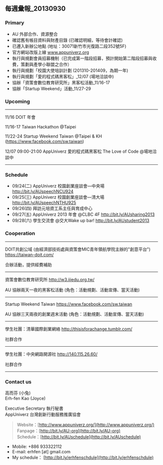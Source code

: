 ## 每週彙報_20130930

### Primary
* AU 外部合作、資源整合
* 確認舊有帳目資料與財產目錄 (已確認明細，等待會計確認)
* 已遷入新辦公地點 (地址：30071新竹市光復路二段352號5F)
* 官方網站改版上線 www.appuniverz.org
* 執行與規劃會員招募機制（已完成第一階段招募，預計開始第二階段招募與收費，策劃與產學小聯盟之合作）
* 執行與規劃「校園大使培訓計劃 (201310-201409，為期一年)
* 執行與規劃「愛的程式碼黑客松」_12/07 (場地洽談中)
* 協辦「資策會數位教育研究所」黑客松活動_11/16-17 
* 協辦「Startup Weekend」活動_11/27-29 


### Upcoming

----------------------------
11/16 DOIT 年會

11/16-17 Taiwan Hackathon @Taipei

11/22-24 Startup Weekend Taiwan @Taipei & KH (https://www.facebook.com/sw.taiwan)

12/07 09:00-21:00 AppUniverz 愛的程式碼黑客松 The Love of Code @場地洽談中

----------------------------


### Schedule

* 09/24(二) AppUniverz 校園創業座談會—中央場 http://bit.ly/AUspeechNCU924
* 09/25(三) AppUniverz 校園創業座談會—清大場 http://bit.ly/AUspeechNTHU925
* 09/26(四) 拜訪元培資工系主任與育成中心
* 09/27(五) AppUniverz 2013 年會 @CLBC 4F http://bit.ly/AUsharing2013
* 09/28(六) 學生交流會 @交大Wake up bar! http://bit.ly/AUstudent2013


### Cooperation
----------------------------
DOIT共創公域 (由經濟部技術處與資策會MIC青年領航學院主辦的"創意平台") https://taiwan-doit.com/

合辦活動，提供經費補助

----------------------------
資策會數位教育研究所 http://w3.iiiedu.org.tw/

AU 協辦兩天一夜的黑客松活動 (角色：活動規劃、活動宣傳、當天活動)

----------------------------
Startup Weekend Taiwan https://www.facebook.com/sw.taiwan

AU 協辦三天兩夜的創業週末活動 (角色：活動規劃、活動宣傳、當天活動)

----------------------------
學生社團：清華國際創業網絡 http://thisisforachange.tumblr.com/

社群合作

----------------------------
學生社團：中央網路開源社 http://140.115.26.60/

社群合作

----------------------------


### Contact us

高而芬 (小兔) <br/>
Erh-fen Kao (Joyce) <br/>

Executive Secretary 執行秘書 <br/>
AppUniverz 台灣創新行動服務推廣協會 <br/>
> Website：[http://www.appuniverz.org/](http://www.appuniverz.org/) <br/>
> Fanpage：[http://bit.ly/AU-org](http://bit.ly/AU-org) <br/>
> Schedule：[http://bit.ly/AUschedule](http://bit.ly/AUschedule) <br/>

* Mobile: +886 933322112 
* E-mail: erhfen [at] gmail.com 
* My schedule： [http://bit.ly/erhfenschdule](http://bit.ly/erhfenschdule)
